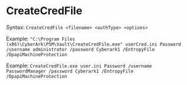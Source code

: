 # CreateCredFile
Syntax: `CreateCredFile <filename> <authType> <options>`

Example: `"C:\Program Files (x86)\CyberArk\PSM\Vault\CreateCredFile.exe" userCred.ini Password /username administrator /password Cyberark1 /EntropyFile /DpapiMachineProtection`

Example: `CreateCredFile.exe user.ini Password /username PasswordManager /password Cyberark1 /EntropyFile /DpapiMachineProtection`

